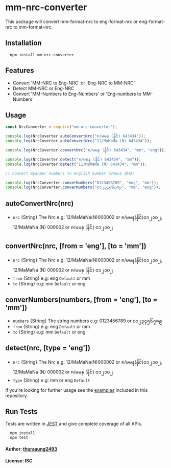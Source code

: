 # mm-nrc-converter

This package will convert mm-format-nrc to eng-format-nrc or eng-format-nrc to mm-format-nrc.

## Installation

```
  npm install mm-nrc-converter
```

## Features

- Convert 'MM-NRC to Eng-NRC' or 'Eng-NRC to MM-NRC'
- Detect MM-NRC or Eng-NRC
- Convert 'MM-Numbers to Eng-Numbers' or 'Eng-numbers to MM-Numbers'

## Usage

```javascript
const NrcConverter = require("mm-nrc-converter");

console.log(NrcCoverter.autoConvertNrc("၈/မမန (နိုင်) 643434"));
console.log(NrcCoverter.autoConvertNrc("11/MaMaNa (N) 643434"));

console.log(NrcCoverter.convertNrc("၈/မမန (နိုင်) 643434", "mm", "eng"));

console.log(NrcCoverter.detect("၈/မမန (နိုင်) 643434", "mm"));
console.log(NrcCoverter.detect("11/MaMaNa (N) 643434", "mm"));

// Convert myanmar numbers to english number (Bonus 😄😅)

console.log(NrcConverter.converNumbers("0123456789", "eng", "mm"));
console.log(NrcConverter.converNumbers("၀၁၂၃၄၅၆၇၈၉", "mm", "eng"));
```

## autoConvertNrc(nrc)

- `nrc` {String} The Nrc e.g: 12/MaMaNa(N)000002 or ၈/မမန(နိုင်)၀၁၂၁၀၂, 12/MaMaNa (N) 000002 or ၈/မမန (နိုင်) ၀၁၂၁၀၂

## convertNrc(nrc, [from = 'eng'], [to = 'mm'])

- `nrc` {String} The Nrc e.g: 12/MaMaNa(N)000002 or ၈/မမန(နိုင်)၀၁၂၁၀၂, 12/MaMaNa (N) 000002 or ၈/မမန (နိုင်) ၀၁၂၁၀၂
- `from` {String} e.g: eng `Default` or mm
- `to` {String} e.g: mm `Default` or eng

## converNumbers(numbers, [from = 'eng'], [to = 'mm'])

- `numbers` {String} The string numbers e.g: 0123456789 or ၀၁၂၃၄၅၆၇၈၉
- `from` {String} e.g: eng `Default` or mm
- `to` {String} e.g: mm `Default` or eng

## detect(nrc, [type = 'eng'])

- `nrc` {String} The Nrc e.g: 12/MaMaNa(N)000002 or ၈/မမန(နိုင်)၀၁၂၁၀၂, 12/MaMaNa (N) 000002 or ၈/မမန (နိုင်) ၀၁၂၁၀၂
- `type` {String} e.g: mm or eng `Default`

If you're looking for further usage see the [examples][0] included in this repository.

## Run Tests

Tests are written in [JEST][1] and give complete coverage of all APIs.

```
  npm install
  npm test
```

[0]: https://github.com/thuraaung2493/mm-nrc-converter/blob/main/example.js
[1]: https://jestjs.io/en/

#### Author: [thuraaung2493](https://github.com/thuraaung2493)

#### License: ISC
